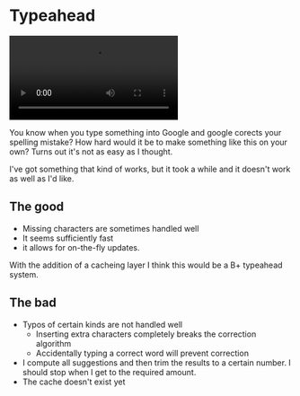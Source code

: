 
# Typeahead

![](demo.mov "Demo")

You know when you type something into Google and google
corects your spelling mistake? How hard would it be to
make something like this on your own? Turns out it's
not as easy as I thought.

I've got something that kind of works, but it took a while
and it doesn't work as well as I'd like.

## The good

- Missing characters are sometimes handled well
- It seems sufficiently fast
- it allows for on-the-fly updates.

With the addition of a cacheing layer I think this would
be a B+ typeahead system.

## The bad

- Typos of certain kinds are not handled well
    - Inserting extra characters completely breaks the correction algorithm
    - Accidentally typing a correct word will prevent correction
- I compute all suggestions and then trim the results to a certain number.
I should stop when I get to the required amount.
- The cache doesn't exist yet
